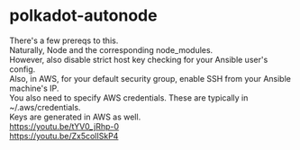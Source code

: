 # polkadot-autonode<br />
There's a few prereqs to this.<br />
Naturally, Node and the corresponding node_modules. <br />
However, also disable strict host key checking for your Ansible user's config.<br />
Also, in AWS, for your default security group, enable SSH from your Ansible machine's IP. <br />
You also need to specify AWS credentials. These are typically in ~/.aws/credentials.<br />
Keys are generated in AWS as well.<br />
https://youtu.be/tYV0_jRhp-0<br />
https://youtu.be/Zx5colISkP4
